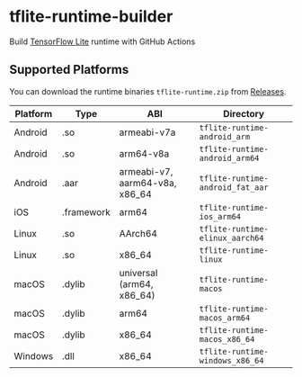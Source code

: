 # tflite-runtime-builder
Build [TensorFlow Lite](https://www.tensorflow.org/lite) runtime with GitHub Actions

## Supported Platforms

You can download the runtime binaries `tflite-runtime.zip` from [Releases](https://github.com/stakemura/tflite-runtime-builder/releases).

| Platform | Type | ABI         |  Directory                   |
|----------|------|-------------|-------------------------------------|
| Android  | .so  | armeabi-v7a | `tflite-runtime-android_arm`        |
| Android  | .so  | arm64-v8a   | `tflite-runtime-android_arm64`      |
| Android  | .aar  | armeabi-v7, aarm64-v8a, x86_64   | `tflite-runtime-android_fat_aar`      |
| iOS      | .framework  | arm64       | `tflite-runtime-ios_arm64`          |
| Linux    | .so  | AArch64     | `tflite-runtime-elinux_aarch64`     |
| Linux    | .so  | x86_64      | `tflite-runtime-linux`              |
| macOS    | .dylib | universal (arm64, x86_64)   | `tflite-runtime-macos`    |
| macOS    | .dylib | arm64       | `tflite-runtime-macos_arm64`        |
| macOS    | .dylib | x86_64      | `tflite-runtime-macos_x86_64`       |
| Windows  | .dll | x86_64      | `tflite-runtime-windows_x86_64`     |

